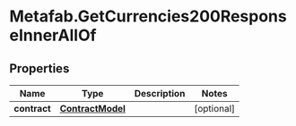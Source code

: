 # Metafab.GetCurrencies200ResponseInnerAllOf

## Properties

Name | Type | Description | Notes
------------ | ------------- | ------------- | -------------
**contract** | [**ContractModel**](ContractModel.md) |  | [optional] 


